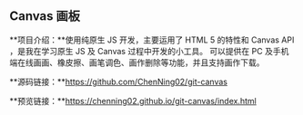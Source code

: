 ## Canvas 画板

 **项目介绍：**使用纯原生 JS 开发，主要运用了 HTML 5 的特性和 Canvas API ，是我在学习原生 JS 及 Canvas 过程中开发的小工具。 可以提供在 PC 及手机端在线画画、橡皮擦、画笔调色、画作删除等功能，并且支持画作下载。 

 **源码链接：**https://github.com/ChenNing02/git-canvas 

 **预览链接：**https://chenning02.github.io/git-canvas/index.html 

